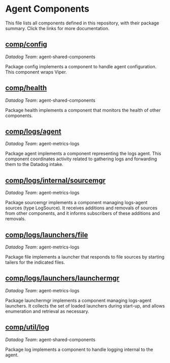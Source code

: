 # Agent Components

This file lists all components defined in this repository, with their package summary.
Click the links for more documentation.

## [comp/config](https://pkg.go.dev/github.com/djmitche/dd-agent-comp-experiments/comp/config@v0.0.1)

*Datadog Team*: agent-shared-components

Package config implements a component to handle agent configuration.  This
component wraps Viper.

## [comp/health](https://pkg.go.dev/github.com/djmitche/dd-agent-comp-experiments/comp/health@v0.0.1)

*Datadog Team*: agent-shared-components

Package health implements a component that monitors the health of other
components.

## [comp/logs/agent](https://pkg.go.dev/github.com/djmitche/dd-agent-comp-experiments/comp/logs/agent@v0.0.1)

*Datadog Team*: agent-metrics-logs

Package agent implements a component representing the logs agent.  This
component coordinates activity related to gathering logs and forwarding them
to the Datadog intake.

## [comp/logs/internal/sourcemgr](https://pkg.go.dev/github.com/djmitche/dd-agent-comp-experiments/comp/logs/internal/sourcemgr@v0.0.1)

*Datadog Team*: agent-metrics-logs

Package sourcemgr implements a component managing logs-agent sources (type
LogSource).  It receives additions and removals of sources from other
components, and it informs subscribers of these additions and removals.

## [comp/logs/launchers/file](https://pkg.go.dev/github.com/djmitche/dd-agent-comp-experiments/comp/logs/launchers/file@v0.0.1)

*Datadog Team*: agent-metrics-logs

Package file implements a launcher that responds to file sources by starting
tailers for the indicated files.

## [comp/logs/launchers/launchermgr](https://pkg.go.dev/github.com/djmitche/dd-agent-comp-experiments/comp/logs/launchers/launchermgr@v0.0.1)

*Datadog Team*: agent-metrics-logs

Package launchermgr implements a component managing logs-agent launchers.  It collects
the set of loaded launchers during start-up, and allows enumeration and retrieval
as necessary.

## [comp/util/log](https://pkg.go.dev/github.com/djmitche/dd-agent-comp-experiments/comp/util/log@v0.0.1)

*Datadog Team*: agent-shared-components

Package log implements a component to handle logging internal to the agent.

